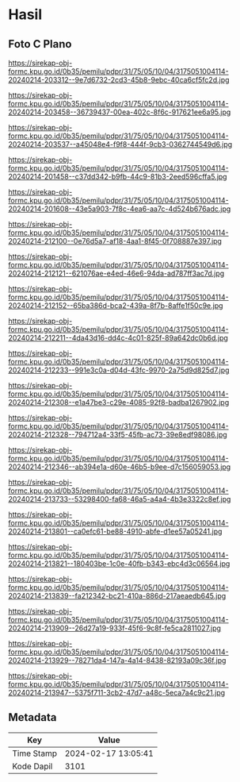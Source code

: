 # Hasil

## Foto C Plano

https://sirekap-obj-formc.kpu.go.id/0b35/pemilu/pdpr/31/75/05/10/04/3175051004114-20240214-203312--9e7d6732-2cd3-45b8-9ebc-40ca6cf5fc2d.jpg

https://sirekap-obj-formc.kpu.go.id/0b35/pemilu/pdpr/31/75/05/10/04/3175051004114-20240214-203458--36739437-00ea-402c-8f6c-917621ee6a95.jpg

https://sirekap-obj-formc.kpu.go.id/0b35/pemilu/pdpr/31/75/05/10/04/3175051004114-20240214-203537--a45048e4-f9f8-444f-9cb3-0362744549d6.jpg

https://sirekap-obj-formc.kpu.go.id/0b35/pemilu/pdpr/31/75/05/10/04/3175051004114-20240214-201458--c37dd342-b9fb-44c9-81b3-2eed596cffa5.jpg

https://sirekap-obj-formc.kpu.go.id/0b35/pemilu/pdpr/31/75/05/10/04/3175051004114-20240214-201608--43e5a903-7f8c-4ea6-aa7c-4d524b676adc.jpg

https://sirekap-obj-formc.kpu.go.id/0b35/pemilu/pdpr/31/75/05/10/04/3175051004114-20240214-212100--0e76d5a7-af18-4aa1-8f45-0f708887e397.jpg

https://sirekap-obj-formc.kpu.go.id/0b35/pemilu/pdpr/31/75/05/10/04/3175051004114-20240214-212121--621076ae-e4ed-46e6-94da-ad787ff3ac7d.jpg

https://sirekap-obj-formc.kpu.go.id/0b35/pemilu/pdpr/31/75/05/10/04/3175051004114-20240214-212152--65ba386d-bca2-439a-8f7b-8affe1f50c9e.jpg

https://sirekap-obj-formc.kpu.go.id/0b35/pemilu/pdpr/31/75/05/10/04/3175051004114-20240214-212211--4da43d16-dd4c-4c01-825f-89a642dc0b6d.jpg

https://sirekap-obj-formc.kpu.go.id/0b35/pemilu/pdpr/31/75/05/10/04/3175051004114-20240214-212233--991e3c0a-d04d-43fc-9970-2a75d9d825d7.jpg

https://sirekap-obj-formc.kpu.go.id/0b35/pemilu/pdpr/31/75/05/10/04/3175051004114-20240214-212308--e1a47be3-c29e-4085-92f8-badba1267902.jpg

https://sirekap-obj-formc.kpu.go.id/0b35/pemilu/pdpr/31/75/05/10/04/3175051004114-20240214-212328--794712a4-33f5-45fb-ac73-39e8edf98086.jpg

https://sirekap-obj-formc.kpu.go.id/0b35/pemilu/pdpr/31/75/05/10/04/3175051004114-20240214-212346--ab394e1a-d60e-46b5-b9ee-d7c156059053.jpg

https://sirekap-obj-formc.kpu.go.id/0b35/pemilu/pdpr/31/75/05/10/04/3175051004114-20240214-213733--53298400-fa68-46a5-a4a4-4b3e3322c8ef.jpg

https://sirekap-obj-formc.kpu.go.id/0b35/pemilu/pdpr/31/75/05/10/04/3175051004114-20240214-213801--ca0efc61-be88-4910-abfe-d1ee57a05241.jpg

https://sirekap-obj-formc.kpu.go.id/0b35/pemilu/pdpr/31/75/05/10/04/3175051004114-20240214-213821--180403be-1c0e-40fb-b343-ebc4d3c06564.jpg

https://sirekap-obj-formc.kpu.go.id/0b35/pemilu/pdpr/31/75/05/10/04/3175051004114-20240214-213839--fa212342-bc21-410a-886d-217aeaedb645.jpg

https://sirekap-obj-formc.kpu.go.id/0b35/pemilu/pdpr/31/75/05/10/04/3175051004114-20240214-213909--26d27a19-933f-45f6-9c8f-fe5ca2811027.jpg

https://sirekap-obj-formc.kpu.go.id/0b35/pemilu/pdpr/31/75/05/10/04/3175051004114-20240214-213929--78271da4-147a-4a14-8438-82193a09c36f.jpg

https://sirekap-obj-formc.kpu.go.id/0b35/pemilu/pdpr/31/75/05/10/04/3175051004114-20240214-213947--5375f711-3cb2-47d7-a48c-5eca7a4c9c21.jpg


## Metadata

| Key        | Value               |
| ---------- | ------------------- |
| Time Stamp | 2024-02-17 13:05:41 |
| Kode Dapil | 3101                |



